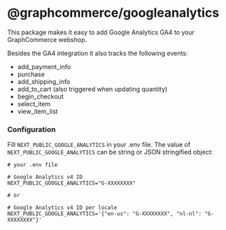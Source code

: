 # @graphcommerce/googleanalytics

This package makes it easy to add Google Analytics GA4 to your GraphCommerce
webshop.

Besides the GA4 integration it also tracks the following events:

- add_payment_info
- purchase
- add_shipping_info
- add_to_cart (also triggered when updating quantity)
- begin_checkout
- select_item
- view_item_list

### Configuration

Fill `NEXT_PUBLIC_GOOGLE_ANALYTICS` in your .env file. The value of
`NEXT_PUBLIC_GOOGLE_ANALYTICS` can be string or JSON stringified object:

```
# your .env file

# Google Analytics v4 ID
NEXT_PUBLIC_GOOGLE_ANALYTICS="G-XXXXXXXX"

# or

# Google Analytics v4 ID per locale
NEXT_PUBLIC_GOOGLE_ANALYTICS='{"en-us": "G-XXXXXXXX", "nl-nl": "G-XXXXXXXX"}'
```
